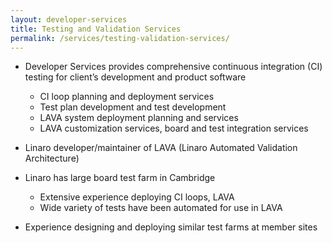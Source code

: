 ```yaml
---
layout: developer-services
title: Testing and Validation Services
permalink: /services/testing-validation-services/
---
```

- Developer Services provides comprehensive continuous integration (CI) testing for client’s development and product software
    - CI loop planning and deployment services
    - Test plan development and test development
    - LAVA system deployment planning and services
    - LAVA customization services, board and test integration services

- Linaro developer/maintainer of LAVA (Linaro Automated Validation Architecture)
- Linaro has large board test farm in Cambridge
    - Extensive experience deploying CI loops, LAVA
    - Wide variety of tests have been automated for use in LAVA
- Experience designing and deploying similar test farms at member sites
